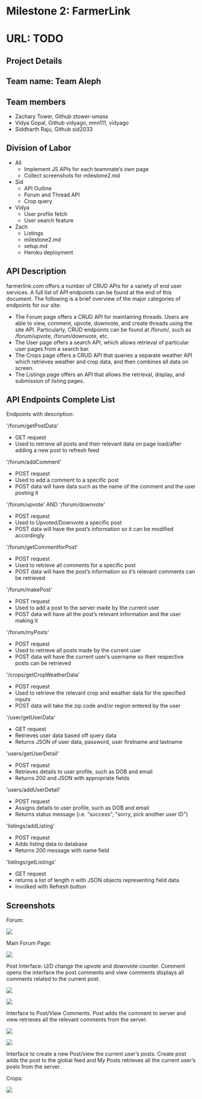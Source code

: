 # Milestone 2: FarmerLink

# URL: TODO

## Project Details

## Team name: Team Aleph

## Team members
* Zachary Tower, Github ztower-umass 
* Vidya Gopal, Github vidyago, nmn111, vidyago
* Siddharth Raju, Github sid2033

## Division of Labor
* All
    * Implement JS APIs for each teammate’s own page
    * Collect screenshots for milestone2.md
* Sid
    * API Outline 
    * Forum and Thread API
    * Crop query
* Vidya
    * User profile fetch
    * User search feature
* Zach
    * Listings
    * milestone2.md
    * setup.md
    * Heroku deployment

## API Description
farmerlink.com offers a number of CRUD APIs for a variety of end user services.  A full list of API endpoints can be found at the end of this document. The following is a brief overview of the major categories of endpoints for our site:

* The Forum page offers a CRUD API for maintaining threads. Users are able to view, comment, upvote, downvote, and create threads using the site API. Particularly, CRUD endpoints can be found at /forum/, such as /forum/upvote, /forum/downvote, etc.
* The User page offers a search API, which allows retrieval of particular user pages from a search bar. 
* The Crops page offers a CRUD API that queries a separate weather API which retrieves weather and crop data, and then combines all data on screen.
* The Listings page offers an API that allows the retrieval, display, and submission of listing pages. 

## API Endpoints Complete List
Endpoints with description:

'/forum/getPostData'

* GET request
* Used to retrieve all posts and their relevant data on page load/after adding a new post to refresh feed

'/forum/addComment'

* POST request
* Used to add a comment to a specific post
* POST data will have data such as the name of the comment and the user posting it

'/forum/upvote' AND '/forum/downvote'

* POST request
* Used to Upvoted/Downvote a specific post
* POST data will have the post’s information so it can be modified accordingly

'/forum/getCommentforPost'

* POST request
* Used to retrieve all comments for a specific post
* POST data will have the post’s information so it’s relevant comments can be retrieved

'/forum/makePost'

* POST request
* Used to add a post to the server made by the current user
* POST data will have all the post’s relevant information and the user making it

'/forum/myPosts'

* POST request
* Used to retrieve all posts made by the current user
* POST data will have the current user’s username so their respective posts can be retrieved

'/crops/getCropWeatherData'

* POST request
* Used to retrieve the relevant crop and weather data for the specified inputs
* POST data will take the zip code and/or region entered by the user 

'/user/getUserData'

* GET request
* Retrieves user data based off query data
* Returns JSON of user data, password, user firstname and lastname

'users/getUserDetail'

* POST request
* Retrieves details to user profile, such as DOB and email
* Returns 200 and JSON with appropriate fields

'users/addUserDetail'

* POST request
* Assigns details to user profile, such as DOB and email
* Returns status message (i.e. "success", "sorry, pick another user ID")

'listings/addListing'

* POST request
* Adds listing data to database
* Returns 200 message with name field

'listings/getListings'

* GET request
* returns a list of length n with JSON objects representing field data
* Involked with Refresh button

## Screenshots

Forum:

![](pics2/Picture1.png)

Main Forum Page:

![](pics2/Picture2.png)

Post Interface: U/D change the upvote and downvote counter. Comment opens the interface the post comments and view comments displays all comments related to the current post.

![](pics2/Picture3.png)

![](pics2/Picture4.png)

Interface to Post/View Comments. Post adds the comment to server and view retrieves all the relevant comments from the server.

![](pics2/Picture5.png)

![](pics2/Picture6.png)

Interface to create a new Post/view the current user’s posts. Create post adds the post to the global feed and My Posts retrieves all the current user’s posts from the server.

Crops:

![](pics2/Picture7.png)


